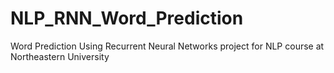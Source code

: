 # NLP_RNN_Word_Prediction
Word Prediction Using Recurrent Neural Networks project for NLP course at Northeastern University
